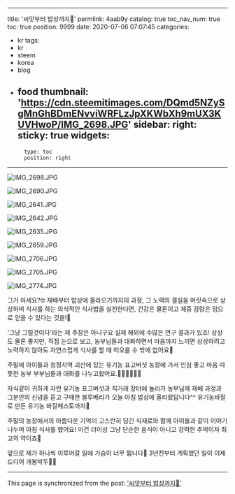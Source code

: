 
---
title: '씨앗부터 밥상까지🌿'
permlink: 4aab9y
catalog: true
toc_nav_num: true
toc: true
position: 9999
date: 2020-07-06 07:07:45
categories:
- kr
tags:
- kr
- steem
- korea
- blog
- food
thumbnail: 'https://cdn.steemitimages.com/DQmd5NZySgMnGhBDmENvviWRFLzJpXKWbXh9mUX3KUVHwoP/IMG_2698.JPG'
sidebar:
    right:
        sticky: true
widgets:
    -
        type: toc
        position: right
---


![IMG_2698.JPG](https://cdn.steemitimages.com/DQmd5NZySgMnGhBDmENvviWRFLzJpXKWbXh9mUX3KUVHwoP/IMG_2698.JPG)


![IMG_2690.JPG](https://cdn.steemitimages.com/DQmUGwdfHfucT4W3qMV3ZbDkdi3kffty7yAnwD5HRvQQ7oU/IMG_2690.JPG)


![IMG_2641.JPG](https://cdn.steemitimages.com/DQmRtgri5TKHjUZftb79uJ3fCFzWPCTasSq2fGTQqHFDoMw/IMG_2641.JPG)



![IMG_2642.JPG](https://cdn.steemitimages.com/DQmS1s6yHGiokqzgyzzny8outbvCbXrR1J1Zv3MGTb876qy/IMG_2642.JPG)



![IMG_2635.JPG](https://cdn.steemitimages.com/DQmfJYFFx2ZzSyCied8bGfaRVvrgsm8MEQqf4Jkmd4YYrzo/IMG_2635.JPG)


![IMG_2659.JPG](https://cdn.steemitimages.com/DQmcjdwaUbFRohtdgkRvAnoUbfCtMe4xUEE9nTL964rQg1p/IMG_2659.JPG)


![IMG_2706.JPG](https://cdn.steemitimages.com/DQmcrWmDfKjPcUqG8GKctFBW8PJgrmnpKe7c7f2p63FEECa/IMG_2706.JPG)



![IMG_2705.JPG](https://cdn.steemitimages.com/DQmapsVHRMm1X2W4yaa5BhLALPNKikwuNdt1fKZi6yvTDL7/IMG_2705.JPG)



![IMG_2774.JPG](https://cdn.steemitimages.com/DQmcH9bTfU764cXm7ydYjdcEeQcZxRw3pYDweFP5KC9uFvL/IMG_2774.JPG)



그거 아세요?🤓
재배부터 밥상에 올라오기까지의 과정,
그 노력의 결실을 머릿속으로 상상하며 식사를 하는
의식적인 식사법을 실천한다면,
건강은 물론이고 체중 감량은
덤으로 얻을 수 있다는 것을!🤩

‘그냥 그럴것이다’라는 제 주장은 아니구요
실제 해외에 수많은 연구 결과가 있죠!
상상도 물론 좋지만, 직접 눈으로 보고,
농부님들과 대화하면서 마음까지 느끼면
상상하려고 노력하지 않아도 자연스럽게
식사를 할 때 떠오를 수 밖에 없어요🌿

주말에 아이들과 청정지역 괴산에 있는
유기농 표고버섯 농장에 가서 인심 좋고
마음 따뜻한 농부 부부님들과
대화를 나누고왔어요.👩🏻‍🌾🧑🏻‍🌾

자식같이 귀하게 자란 유기농 표고버섯과
직거래 장터에 놀러가 농부님께 재배 과정과
그분만의 신념을 듣고 구매한 블루베리가
오늘 아침 밥상에 올라왔답니다^^
유기농바질로 만든 유기농 바질페스토까지💙

주말의 농장에서의 아름다운 기억이
고스란히 담긴 식재료와 함께
아이들과 같이 이야기 나누며 아침 식사를 했어요!
이건 더이상 그냥 단순한 음식이 아니고
강력한 추억이자 최고의 약이죠🌿

앞으로 제가 하나씩 이루어갈 일에
가슴이 너무 뜁니다💙
3년전부터 계획했던 일이 이제 드디어 개봉박두🙌🏼

- - -

This page is synchronized from the post: ['씨앗부터 밥상까지🌿'](https://steemit.com/@loveecho/4aab9y)
